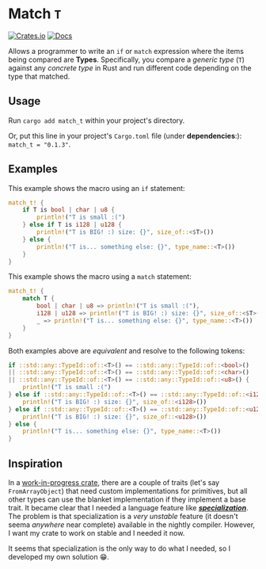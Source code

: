 # Match `T`

[![Crates.io](https://img.shields.io/crates/v/match_t.svg?style=for-the-badge&logo=docsdotrs)](https://crates.io/crates/match_t)
[![Docs](https://img.shields.io/docsrs/match_t?style=for-the-badge&logo=rust)](https://docs.rs/match_t/latest)

Allows a programmer to write an `if` or `match` expression where the items being compared are **Types**.
Specifically, you compare a *generic type* (`T`) against any *concrete type* in Rust and run different code depending on the type that matched.

## Usage

Run `cargo add match_t` within your project's directory.

Or, put this line in your project's `Cargo.toml` file (under **dependencies**:):
`match_t = "0.1.3"`.

## Examples

This example shows the macro using an `if` statement:

```rust
match_t! {
    if T is bool | char | u8 {
        println!("T is small :(")
    } else if T is i128 | u128 {
        println!("T is BIG! :) size: {}", size_of::<$T>())
    } else {
        println!("T is... something else: {}", type_name::<T>())
    }
}
```

This example shows the macro using a `match` statement:

```rust
match_t! {
    match T {
        bool | char | u8 => println!("T is small :("),
        i128 | u128 => println!("T is BIG! :) size: {}", size_of::<$T>()),
        _ => println!("T is... something else: {}", type_name::<T>())
    }
}
```

Both examples above are *equivalent* and resolve to the following tokens:

```rust
if ::std::any::TypeId::of::<T>() == ::std::any::TypeId::of::<bool>()
|| ::std::any::TypeId::of::<T>() == ::std::any::TypeId::of::<char>()
|| ::std::any::TypeId::of::<T>() == ::std::any::TypeId::of::<u8>() {
    println!("T is small :(")
} else if ::std::any::TypeId::of::<T>() == ::std::any::TypeId::of::<i128>() {
    println!("T is BIG! :) size: {}", size_of::<i128>())
} else if ::std::any::TypeId::of::<T>() == ::std::any::TypeId::of::<u128>() {
    println!("T is BIG! :) size: {}", size_of::<u128>())
} else {
    println!("T is... something else: {}", type_name::<T>())
}
```

## Inspiration

In a [work-in-progress crate](https://github.com/Megadash452/ez-jni-rs/),
there are a couple of traits (let's say `FromArrayObject`) that need custom implementations for primitives,
but all other types can use the blanket implementation if they implement a base trait.
It became clear that I needed a language feature like [***specialization***](https://github.com/rust-lang/rust/issues/31844).
The problem is that specialization is a *very unstable* feature (it doesn't seema *anywhere* near complete) available in the nightly compiler.
However, I want my crate to work on stable and I needed it now.

It seems that specialization is the only way to do what I needed, so I developed my own solution 😁.

